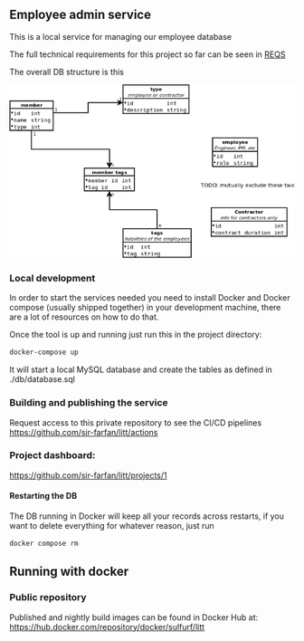 ## Employee admin service

This is a local service for managing our employee database

The full technical requirements for this project so far can be seen in [REQS](PROJECT_REQS.md)

The overall DB structure is this

![DB!](./db/teams.png)

### Local development

In order to start the services needed you need to install Docker and Docker compose
(usually shipped together) in your development machine, there are a lot of resources
on how to do that.

Once the tool is up and running just run this in the project directory:
```bash
docker-compose up
```

It will start a local MySQL database and create the tables as defined in ./db/database.sql

### Building and publishing the service

Request access to this private repository to see the CI/CD pipelines  
https://github.com/sir-farfan/litt/actions

### Project dashboard:

https://github.com/sir-farfan/litt/projects/1

#### Restarting the DB

The DB running in Docker will keep all your records across restarts, if you want
to delete everything for whatever reason, just run

```bash
docker compose rm
```

## Running with docker

### Public repository

Published and nightly build images can be found in Docker Hub at:
https://hub.docker.com/repository/docker/sulfurf/litt